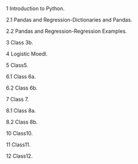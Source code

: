 
1 Introduction to Python.  

2.1 Pandas and Regression-Dictionaries and Pandas. 

2.2 Pandas and Regression-Regression Examples.  

3 Class 3b. 

4 Logistic Moedl.

5 Class5.

6.1 Class 6a.

6.2 Class 6b.

7 Class 7.

8.1 Class 8a.

8.2 Class 8b.

10 Class10.

11 Class11.

12 Class12.
